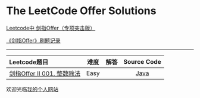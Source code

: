 # The LeetCode Offer Solutions

[Leetcode中 剑指Offer（专项突击版）](https://leetcode-cn.com/problem-list/e8X3pBZi/)

[《剑指Offer》刷题记录](http://www.longluo.me/blog/2020/12/20/Coding-Interviews/)

-------------------

|   Leetcode题目   |     难度     |          解答          |   Source Code   |
|    :-----        |    :----:    |         :----:         |      :----:     |
| [剑指Offer II 001. 整数除法](https://leetcode-cn.com/problems/xoh6Oh/) | Easy | []()  | [Java](./.java) |


欢迎光临[我的个人网站](http://www.longluo.me)

